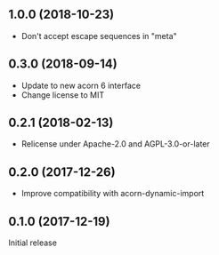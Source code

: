 ## 1.0.0 (2018-10-23)

* Don't accept escape sequences in "meta"

## 0.3.0 (2018-09-14)

* Update to new acorn 6 interface
* Change license to MIT

## 0.2.1 (2018-02-13)

* Relicense under Apache-2.0 and AGPL-3.0-or-later

## 0.2.0 (2017-12-26)

* Improve compatibility with acorn-dynamic-import

## 0.1.0 (2017-12-19)

Initial release
